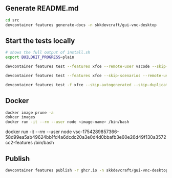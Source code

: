 ## Generate README.md

```bash
cd src
devcontainer features generate-docs -n skkdevcraft/gui-vnc-desktop
```

## Start the tests locally

```bash
# shows the full output of install.sh
export BUILDKIT_PROGRESS=plain

devcontainer features test --features xfce --remote-user vscode --skip-scenarios --base-image mcr.microsoft.com/devcontainers/base:ubuntu .

devcontainer features test --features xfce --skip-scenarios --remote-user node --base-image mcr.microsoft.com/devcontainers/typescript-node:1-22-bookworm . --log-level trace

devcontainer features test -f xfce --skip-autogenerated --skip-duplicated .
```

## Docker

```bash
docker image prune -a
dokcer images
docker run -it --rm --user node <image-name> /bin/bash
```

docker run -it --rm --user node vsc-1754289857366-58d99ea5ab49624bb1fd4a6dcdc20a3e0d4d0bbafb3e60e26d49f130a3572cc2-features /bin/bash


## Publish

```bash
devcontainer features publish -r ghcr.io -n skkdevcraft/gui-vnc-desktop ./src
```